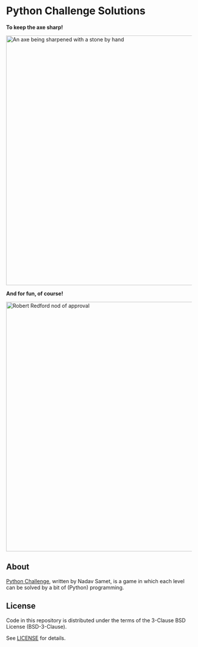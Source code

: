 # Python Challenge Solutions

**To keep the axe sharp!**

<img title="Keeping the axe sharp!" src="https://user-images.githubusercontent.com/2112697/29529726-34b92bf0-8677-11e7-827e-fd839f0ef1a0.jpg" alt="An axe being sharpened with a stone by hand" width="676" />

**And for fun, of course!**

<img title="I love coding!" src="https://user-images.githubusercontent.com/2112697/43028809-59fb9bb6-8c82-11e8-885d-1475c52e638e.gif" alt="Robert Redford nod of approval" width="676" />

## About

[Python Challenge](http://www.pythonchallenge.com/), written by Nadav Samet, is
a game in which each level can be solved by a bit of (Python) programming.

## License

Code in this repository is distributed under the terms of the 3-Clause BSD
License (BSD-3-Clause).

See [LICENSE](LICENSE) for details.
